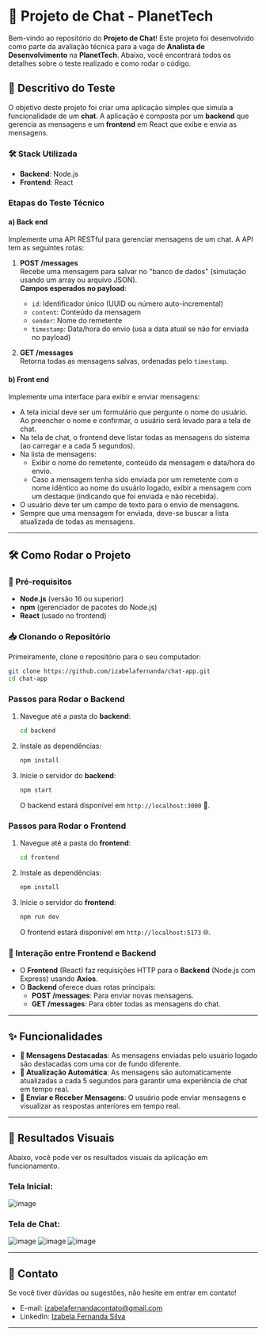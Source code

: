 # 🚀 Projeto de Chat - PlanetTech

Bem-vindo ao repositório do **Projeto de Chat**! Este projeto foi desenvolvido como parte da avaliação técnica para a vaga de **Analista de Desenvolvimento** na **PlanetTech**. Abaixo, você encontrará todos os detalhes sobre o teste realizado e como rodar o código.

## 📝 Descritivo do Teste

O objetivo deste projeto foi criar uma aplicação simples que simula a funcionalidade de um **chat**. A aplicação é composta por um **backend** que gerencia as mensagens e um **frontend** em React que exibe e envia as mensagens.

### 🛠 Stack Utilizada 

- **Backend**: Node.js
- **Frontend**: React

### Etapas do Teste Técnico

#### a) **Back end**  
Implemente uma API RESTful para gerenciar mensagens de um chat. A API tem as seguintes rotas:

1. **POST /messages**  
   Recebe uma mensagem para salvar no "banco de dados" (simulação usando um array ou arquivo JSON).  
   **Campos esperados no payload**:
   - `id`: Identificador único (UUID ou número auto-incremental)
   - `content`: Conteúdo da mensagem
   - `sender`: Nome do remetente
   - `timestamp`: Data/hora do envio (usa a data atual se não for enviada no payload)

2. **GET /messages**  
   Retorna todas as mensagens salvas, ordenadas pelo `timestamp`.

#### b) **Front end**  
Implemente uma interface para exibir e enviar mensagens:

- A tela inicial deve ser um formulário que pergunte o nome do usuário. Ao preencher o nome e confirmar, o usuário será levado para a tela de chat.
- Na tela de chat, o frontend deve listar todas as mensagens do sistema (ao carregar e a cada 5 segundos).
- Na lista de mensagens:
  - Exibir o nome do remetente, conteúdo da mensagem e data/hora do envio.
  - Caso a mensagem tenha sido enviada por um remetente com o nome idêntico ao nome do usuário logado, exibir a mensagem com um destaque (indicando que foi enviada e não recebida).
- O usuário deve ter um campo de texto para o envio de mensagens.
- Sempre que uma mensagem for enviada, deve-se buscar a lista atualizada de todas as mensagens.

---

## 🛠 Como Rodar o Projeto

### 🔧 Pré-requisitos

- **Node.js** (versão 16 ou superior)
- **npm** (gerenciador de pacotes do Node.js)
- **React** (usado no frontend)

### 📥 Clonando o Repositório

Primeiramente, clone o repositório para o seu computador:

```bash
git clone https://github.com/izabelafernanda/chat-app.git
cd chat-app
```

### Passos para Rodar o Backend

1. Navegue até a pasta do **backend**:

    ```bash
    cd backend
    ```

2. Instale as dependências:

    ```bash
    npm install
    ```

3. Inicie o servidor do **backend**:

    ```bash
    npm start
    ```

    O backend estará disponível em `http://localhost:3000` 🚀.

### Passos para Rodar o Frontend

1. Navegue até a pasta do **frontend**:

    ```bash
    cd frontend
    ```

2. Instale as dependências:

    ```bash
    npm install
    ```

3. Inicie o servidor do **frontend**:

    ```bash
    npm run dev
    ```

    O frontend estará disponível em `http://localhost:5173` 🌐.

### 🔄 Interação entre Frontend e Backend

- O **Frontend** (React) faz requisições HTTP para o **Backend** (Node.js com Express) usando **Axios**.
- O **Backend** oferece duas rotas principais:
  - **POST /messages**: Para enviar novas mensagens.
  - **GET /messages**: Para obter todas as mensagens do chat.

---

## ✨ Funcionalidades

- **🌟 Mensagens Destacadas**: As mensagens enviadas pelo usuário logado são destacadas com uma cor de fundo diferente. 
- **🔄 Atualização Automática**: As mensagens são automaticamente atualizadas a cada 5 segundos para garantir uma experiência de chat em tempo real.
- **💬 Enviar e Receber Mensagens**: O usuário pode enviar mensagens e visualizar as respostas anteriores em tempo real.

---

## 📸 Resultados Visuais

Abaixo, você pode ver os resultados visuais da aplicação em funcionamento.

### Tela Inicial:

![image](https://github.com/user-attachments/assets/9c534b71-baaa-47ed-b33e-80a99c7cdc0e)

### Tela de Chat:

![image](https://github.com/user-attachments/assets/8a506066-3f8a-4c61-bdfa-54355dd21ff3)
![image](https://github.com/user-attachments/assets/754fe5c8-6420-4078-b485-0205928b7f1e)
![image](https://github.com/user-attachments/assets/527ad42d-1f9b-4cbb-b3fc-7a3ec0cf9651)


---

## 📧 Contato

Se você tiver dúvidas ou sugestões, não hesite em entrar em contato!

- E-mail: [izabelafernandacontato@gmail.com](mailto:izabelafernandacontato@gmail.com)
- LinkedIn: [Izabela Fernanda Silva](https://www.linkedin.com/in/izabelafernanda)
---
